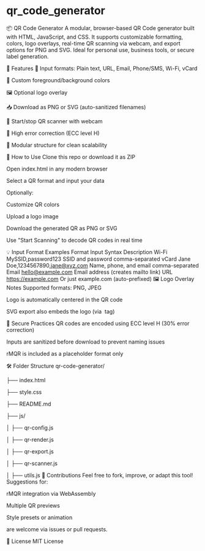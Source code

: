 # qr_code_generator
📦 QR Code Generator
A modular, browser-based QR Code generator built with HTML, JavaScript, and CSS. It supports customizable formatting, colors, logo overlays, real-time QR scanning via webcam, and export options for PNG and SVG. Ideal for personal use, business tools, or secure label generation.

🔧 Features
📄 Input formats: Plain text, URL, Email, Phone/SMS, Wi-Fi, vCard

🎨 Custom foreground/background colors

🖼️ Optional logo overlay

📥 Download as PNG or SVG (auto-sanitized filenames)

📸 Start/stop QR scanner with webcam

🔐 High error correction (ECC level H)

🧱 Modular structure for clean scalability

🚀 How to Use
Clone this repo or download it as ZIP

Open index.html in any modern browser

Select a QR format and input your data

Optionally:

Customize QR colors

Upload a logo image

Download the generated QR as PNG or SVG

Use "Start Scanning" to decode QR codes in real time

💡 Input Format Examples
Format	Input Syntax	Description
Wi-Fi	MySSID,password123	SSID and password comma-separated
vCard	Jane Doe,1234567890,jane@xyz.com	Name, phone, and email comma-separated
Email	hello@example.com	Email address (creates mailto link)
URL	https://example.com	Or just example.com (auto-prefixed)
🖼️ Logo Overlay Notes
Supported formats: PNG, JPEG

Logo is automatically centered in the QR code

SVG export also embeds the logo (via <image> tag)

🔐 Secure Practices
QR codes are encoded using ECC level H (30% error correction)

Inputs are sanitized before download to prevent naming issues

rMQR is included as a placeholder format only

🛠️ Folder Structure
qr-code-generator/

├── index.html

├── style.css

├── README.md

├── js/

│   ├── qr-config.js

│   ├── qr-render.js

│   ├── qr-export.js

│   ├── qr-scanner.js

│   ├── utils.js
🤝 Contributions
Feel free to fork, improve, or adapt this tool! Suggestions for:

rMQR integration via WebAssembly

Multiple QR previews

Style presets or animation

are welcome via issues or pull requests.

📄 License
MIT License

